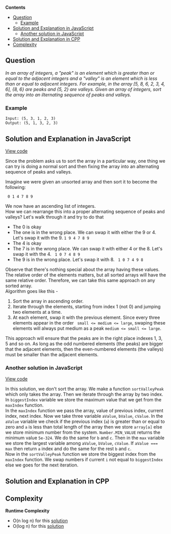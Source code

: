 **Contents**

- [Question](#question)
  - [Example](#example)
- [Solution and Explanation in JavaScript](#solution-and-explanation-in-javascript)
  - [Another solution in JavaScript](#another-solution-in-javascript)
- [Solution and Explanation in CPP](#solution-and-explanation-in-cpp)
- [Complexity](#complexity)


## Question 
*In an array of integers, a "peak" is an element which is greater than or equal to the adjacent integers and a "valley" is an element which is less than or equal to adjacent integers. For example, in the array [5, 8, 6, 2, 3, 4, 6], {8, 6} are peaks and {5, 2} are valleys. Given an array of integers, sort the array into an ilternating sequence of peaks and valleys.*

### Example
``` 
Input: (5, 3, 1, 2, 3)
Output: (5, 1, 3, 2, 3)
```

## Solution and Explanation in JavaScript

[View code](PeaksAndValleys.js)

Since the problem asks us to sort the array in a particular way, one thing we can try is doing a normal sort and then fixing the array into an alternating sequence of peaks and valleys. <br>

Imagine we were given an unsorted array and then sort it to become the following: 

 ` 0 1 4 7 8 9` 
 
 We now have an ascending list of integers. <br>
 How we can rearrange this into a proper alternating sequence of peaks and valleys? Let's walk through it and try to do that 

 - The 0 is okay
 - The one is in the wrong place. We can swap it with either the 9 or 4. Let's swap it with the 9. ` 1 9 4 7 8 9 `
 - The 4 is okay
 - The 7 is in the wrong place. We can swap it with either 4 or the 8. Let's swap it with the 4. ` 1 0 7 4 8 9`
 - The 9 is in the wrong place. Let's swap it with 8. ` 1 0 7 4 9 8`

Observe that there's nothing special about the array having these values. The relative order of the elements matters, but all sorted arrays will have the same relative order. Therefore, we can take this same approach on any sorted array. <br>
Algorithm goes like this -
1. Sort the array in ascending order.
2. Iterate through the elements, starting from index 1 (not 0) and jumping two elements at a time. 
3. At each element, swap it with the previous element. Since every three elements appear in the order ` small <= medium <= large`, swaping these elements will always put medium as a peak `medium <= small <= large`.

This approach will ensure that the peaks are in the right place indexes 1, 3, 5 and so on. As long as the odd numbered elements (the peaks) are bigger that the adjacent elements, then the even-numbered elements (the valleys) must be smaller than the adjacent elements. 

### Another solution in JavaScript

[View code](PeaksAndVallyes2.js)

In this solution, we don't sort the array. We make a function `sortValleyPeak` which only takes the array. Then we iterate through the array by two index. In `biggestIndex` variable we store the maximum value that we get from the `maxIndex` function. <br>
In the `maxIndex` function we pass the array, value of previous index, current index, next index. Now we take three variable `aValue`, `bValue`, `cValue`. In the `aValue` variable we check if the previous index (`a`) is greater than or equal to zero and `a` is less than total length of the array then we store `array[a]` else we store minimum number from the system. `Number.MIN_VALUE` returns the minimum value `5e-324`. We do the same for `b` and `c`. Then in the `max` variable we store the largest variable among `aValue`, `bValue`, `cValue`. If `aValue === max` then return `a` index and do the same for the rest `b` and `c`. <br>
Now in the `sortValleyPeak` function we store the biggest index from the `maxIndex` function. We swap numbers if current `i` not equal to `biggestIndex` else we goes for the next iteration. 

## Solution and Explanation in CPP
## Complexity 
**Runtime Complexity**
- O(n log n) for this [solution](PeaksAndValleys.js)
- O(log n) for this [solution](PeaksAndVallyes2.js)
